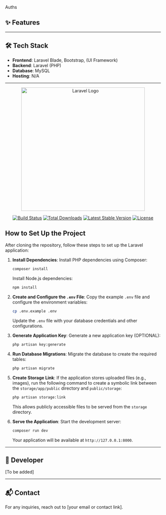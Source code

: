 Auths
## ✨ Features

---

## 🛠 Tech Stack

-   **Frontend**: Laravel Blade, Bootstrap, (UI Framework)
-   **Backend**: Laravel (PHP)
-   **Database**: MySQL
-   **Hosting**: N/A

---

<p align="center"><a href="https://laravel.com" target="_blank"><img src="https://raw.githubusercontent.com/laravel/art/master/logo-lockup/5%20SVG/2%20CMYK/1%20Full%20Color/laravel-logolockup-cmyk-red.svg" width="400" alt="Laravel Logo"></a></p>

<p align="center">
<a href="https://github.com/laravel/framework/actions"><img src="https://github.com/laravel/framework/workflows/tests/badge.svg" alt="Build Status"></a>
<a href="https://packagist.org/packages/laravel/framework"><img src="https://img.shields.io/packagist/dt/laravel/framework" alt="Total Downloads"></a>
<a href="https://packagist.org/packages/laravel/framework"><img src="https://img.shields.io/packagist/v/laravel/framework" alt="Latest Stable Version"></a>
<a href="https://packagist.org/packages/laravel/framework"><img src="https://img.shields.io/packagist/l/laravel/framework" alt="License"></a>
</p>

## How to Set Up the Project

After cloning the repository, follow these steps to set up the Laravel application:

1. **Install Dependencies**:
   Install PHP dependencies using Composer:

    ```bash
    composer install
    ```

    Install Node.js dependencies:

    ```bash
    npm install
    ```

2. **Create and Configure the `.env` File**:
   Copy the example `.env` file and configure the environment variables:

    ```bash
    cp .env.example .env
    ```

    Update the `.env` file with your database credentials and other configurations.

3. **Generate Application Key**:
   Generate a new application key (OPTIONAL):

    ```bash
    php artisan key:generate
    ```

4. **Run Database Migrations**:
   Migrate the database to create the required tables:

    ```bash
    php artisan migrate
    ```

5. **Create Storage Link**:
   If the application stores uploaded files (e.g., images), run the following command to create a symbolic link between the `storage/app/public` directory and `public/storage`:

    ```bash
    php artisan storage:link
    ```

    This allows publicly accessible files to be served from the `storage` directory.

6. **Serve the Application**:
   Start the development server:

    ```bash
    composer run dev
    ```

    Your application will be available at `http://127.0.0.1:8000`.

---

## 🤝 Developer

[To be added]

---

## 📬 Contact

For any inquiries, reach out to [your email or contact link].
